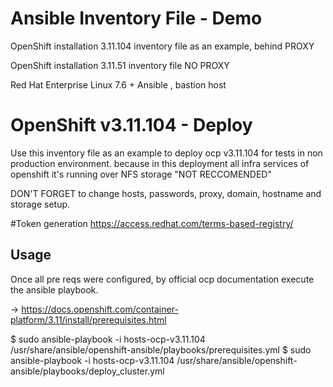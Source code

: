# Ansible Inventory File - Demo 
OpenShift installation 3.11.104 inventory file as an example, behind PROXY

OpenShift installation 3.11.51 inventory file NO PROXY

Red Hat Enterprise Linux 7.6 + Ansible , bastion host

# OpenShift v3.11.104 - Deploy
Use this inventory file as an example to deploy ocp v3.11.104 for tests in non production environment.
because in this deployment all infra services of openshift it's running over NFS storage "NOT RECCOMENDED"

DON'T FORGET to change hosts, passwords, proxy, domain, hostname and storage setup.

#Token generation
https://access.redhat.com/terms-based-registry/

## Usage
Once all pre reqs were configured, by official ocp documentation
execute the ansible playbook.

-> https://docs.openshift.com/container-platform/3.11/install/prerequisites.html

$ sudo ansible-playbook -i hosts-ocp-v3.11.104 /usr/share/ansible/openshift-ansible/playbooks/prerequisites.yml
$ sudo ansible-playbook -i hosts-ocp-v3.11.104 /usr/share/ansible/openshift-ansible/playbooks/deploy_cluster.yml

